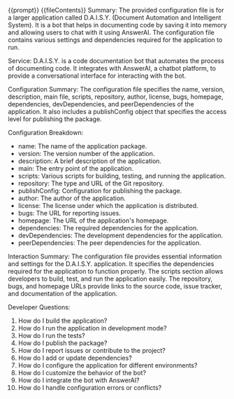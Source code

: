 {{prompt}}
{{fileContents}}
Summary:
The provided configuration file is for a larger application called D.A.I.S.Y. (Document Automation and Intelligent System). It is a bot that helps in documenting code by saving it into memory and allowing users to chat with it using AnswerAI. The configuration file contains various settings and dependencies required for the application to run.

Service:
D.A.I.S.Y. is a code documentation bot that automates the process of documenting code. It integrates with AnswerAI, a chatbot platform, to provide a conversational interface for interacting with the bot.

Configuration Summary:
The configuration file specifies the name, version, description, main file, scripts, repository, author, license, bugs, homepage, dependencies, devDependencies, and peerDependencies of the application. It also includes a publishConfig object that specifies the access level for publishing the package.

Configuration Breakdown:
- name: The name of the application package.
- version: The version number of the application.
- description: A brief description of the application.
- main: The entry point of the application.
- scripts: Various scripts for building, testing, and running the application.
- repository: The type and URL of the Git repository.
- publishConfig: Configuration for publishing the package.
- author: The author of the application.
- license: The license under which the application is distributed.
- bugs: The URL for reporting issues.
- homepage: The URL of the application's homepage.
- dependencies: The required dependencies for the application.
- devDependencies: The development dependencies for the application.
- peerDependencies: The peer dependencies for the application.

Interaction Summary:
The configuration file provides essential information and settings for the D.A.I.S.Y. application. It specifies the dependencies required for the application to function properly. The scripts section allows developers to build, test, and run the application easily. The repository, bugs, and homepage URLs provide links to the source code, issue tracker, and documentation of the application.

Developer Questions:
1. How do I build the application?
2. How do I run the application in development mode?
3. How do I run the tests?
4. How do I publish the package?
5. How do I report issues or contribute to the project?
6. How do I add or update dependencies?
7. How do I configure the application for different environments?
8. How do I customize the behavior of the bot?
9. How do I integrate the bot with AnswerAI?
10. How do I handle configuration errors or conflicts?